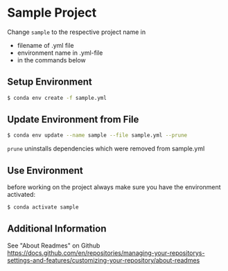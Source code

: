 # Sample Project
Change `sample` to the respective project name in
* filename of .yml file
* environment name in .yml-file
* in the commands below
## Setup Environment
```sh
$ conda env create -f sample.yml
```
## Update Environment from File
```sh
$ conda env update --name sample --file sample.yml --prune
```
`prune` uninstalls dependencies which were removed from sample.yml

## Use Environment
before working on the project always make sure you have the environment activated:
```sh
$ conda activate sample
```
## Additional Information
See "About Readmes" on Github
https://docs.github.com/en/repositories/managing-your-repositorys-settings-and-features/customizing-your-repository/about-readmes
